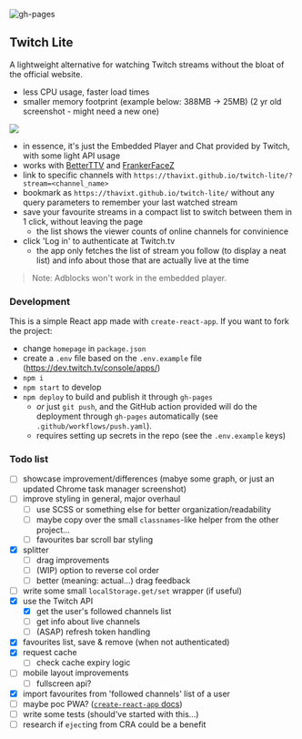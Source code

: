 ![gh-pages](https://github.com/thavixt/twitch-lite/workflows/gh-pages/badge.svg)

## Twitch Lite

A lightweight alternative for watching Twitch streams without the bloat of the official website.
- less CPU usage, faster load times
- smaller memory footprint (example below: 388MB -> 25MB) (2 yr old screenshot - might need a new one)

![](https://user-images.githubusercontent.com/19637735/61996760-5f2fda80-b098-11e9-9560-f355125d383d.png)

- in essence, it's just the Embedded Player and Chat provided by Twitch, with some light API usage
- works with [BetterTTV](https://betterttv.com/) and [FrankerFaceZ](https://www.frankerfacez.com/)
- link to specific channels with `https://thavixt.github.io/twitch-lite/?stream=<channel_name>`
- bookmark as `https://thavixt.github.io/twitch-lite/` without any query parameters to remember your last watched stream
- save your favourite streams in a compact list to switch between them in 1 click, without leaving the page
    - the list shows the viewer counts of online channels for convinience
- click 'Log in' to authenticate at Twitch.tv
    - the app only fetches the list of stream you follow (to display a neat list) and info about those that are actually live at the time

> Note: Adblocks won't work in the embedded player.

### Development

This is a simple React app made with `create-react-app`. If you want to fork the project:

- change `homepage` in `package.json`
- create a `.env` file based on the `.env.example` file (https://dev.twitch.tv/console/apps/)
- `npm i`
- `npm start` to develop
- `npm deploy` to build and publish it through `gh-pages`
    - *or* just `git push`, and the GitHub action provided will do the deployment through `gh-pages` automatically (see `.github/workflows/push.yaml`).
    - requires setting up secrets in the repo (see the `.env.example` keys)

### Todo list

- [ ] showcase improvement/differences (mabye some graph, or just an updated Chrome task manager screenshot)
- [ ] improve styling in general, major overhaul
    - [ ] use SCSS or something else for better organization/readability
    - [ ] maybe copy over the small `classnames`-like helper from the other project...
    - [ ] favourites bar scroll bar styling
- [x] splitter
    - [ ] drag improvements
    - [ ] (WIP) option to reverse col order
    - [ ] better (meaning: actual...) drag feedback
- [ ] write some small `localStorage.get/set` wrapper (if useful)
- [x] use the Twitch API
    - [x] get the user's followed channels list
    - [ ] get info about live channels
    - [ ] (ASAP) refresh token handling
- [x] favourites list, save & remove (when not authenticated)
- [x] request cache
    - [ ] check cache expiry logic
- [ ] mobile layout improvements
    - [ ] fullscreen api?
- [x] import favourites from 'followed channels' list of a user
- [ ] maybe poc PWA? ([`create-react-app` docs](https://facebook.github.io/create-react-app/docs/making-a-progressive-web-app))
- [ ] write some tests (should've started with this...)
- [ ] research if `eject`ing from CRA could be a benefit
